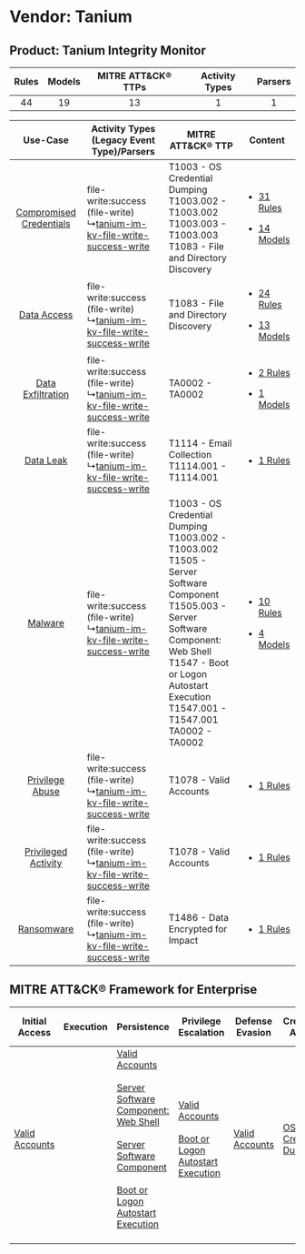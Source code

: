 Vendor: Tanium
==============
Product: Tanium Integrity Monitor
---------------------------------
| Rules | Models | MITRE ATT&CK® TTPs | Activity Types | Parsers |
|:-----:|:------:|:------------------:|:--------------:|:-------:|
|  44   |   19   |         13         |       1        |    1    |

|    Use-Case    | Activity Types (Legacy Event Type)/Parsers    | MITRE ATT&CK® TTP    | Content    |
|:----:| ---- | ---- | ---- |
| [Compromised Credentials](../../../UseCases/uc_compromised_credentials.md) |  file-write:success (file-write)<br> ↳[tanium-im-kv-file-write-success-write](Ps/pC_taniumimkvfilewritesuccesswrite.md)<br> | T1003 - OS Credential Dumping<br>T1003.002 - T1003.002<br>T1003.003 - T1003.003<br>T1083 - File and Directory Discovery<br>    | [<ul><li>31 Rules</li></ul><ul><li>14 Models</li></ul>](RM/r_m_tanium_tanium_integrity_monitor_Compromised_Credentials.md) |
|    [Data Access](../../../UseCases/uc_data_access.md)    |  file-write:success (file-write)<br> ↳[tanium-im-kv-file-write-success-write](Ps/pC_taniumimkvfilewritesuccesswrite.md)<br> | T1083 - File and Directory Discovery<br>    | [<ul><li>24 Rules</li></ul><ul><li>13 Models</li></ul>](RM/r_m_tanium_tanium_integrity_monitor_Data_Access.md)    |
|       [Data Exfiltration](../../../UseCases/uc_data_exfiltration.md)       |  file-write:success (file-write)<br> ↳[tanium-im-kv-file-write-success-write](Ps/pC_taniumimkvfilewritesuccesswrite.md)<br> | TA0002 - TA0002<br>    | [<ul><li>2 Rules</li></ul><ul><li>1 Models</li></ul>](RM/r_m_tanium_tanium_integrity_monitor_Data_Exfiltration.md)         |
|    [Data Leak](../../../UseCases/uc_data_leak.md)    |  file-write:success (file-write)<br> ↳[tanium-im-kv-file-write-success-write](Ps/pC_taniumimkvfilewritesuccesswrite.md)<br> | T1114 - Email Collection<br>T1114.001 - T1114.001<br>    | [<ul><li>1 Rules</li></ul>](RM/r_m_tanium_tanium_integrity_monitor_Data_Leak.md)    |
|    [Malware](../../../UseCases/uc_malware.md)    |  file-write:success (file-write)<br> ↳[tanium-im-kv-file-write-success-write](Ps/pC_taniumimkvfilewritesuccesswrite.md)<br> | T1003 - OS Credential Dumping<br>T1003.002 - T1003.002<br>T1505 - Server Software Component<br>T1505.003 - Server Software Component: Web Shell<br>T1547 - Boot or Logon Autostart Execution<br>T1547.001 - T1547.001<br>TA0002 - TA0002<br> | [<ul><li>10 Rules</li></ul><ul><li>4 Models</li></ul>](RM/r_m_tanium_tanium_integrity_monitor_Malware.md)    |
|         [Privilege Abuse](../../../UseCases/uc_privilege_abuse.md)         |  file-write:success (file-write)<br> ↳[tanium-im-kv-file-write-success-write](Ps/pC_taniumimkvfilewritesuccesswrite.md)<br> | T1078 - Valid Accounts<br>    | [<ul><li>1 Rules</li></ul>](RM/r_m_tanium_tanium_integrity_monitor_Privilege_Abuse.md)    |
|     [Privileged Activity](../../../UseCases/uc_privileged_activity.md)     |  file-write:success (file-write)<br> ↳[tanium-im-kv-file-write-success-write](Ps/pC_taniumimkvfilewritesuccesswrite.md)<br> | T1078 - Valid Accounts<br>    | [<ul><li>1 Rules</li></ul>](RM/r_m_tanium_tanium_integrity_monitor_Privileged_Activity.md)    |
|    [Ransomware](../../../UseCases/uc_ransomware.md)    |  file-write:success (file-write)<br> ↳[tanium-im-kv-file-write-success-write](Ps/pC_taniumimkvfilewritesuccesswrite.md)<br> | T1486 - Data Encrypted for Impact<br>    | [<ul><li>1 Rules</li></ul>](RM/r_m_tanium_tanium_integrity_monitor_Ransomware.md)    |

MITRE ATT&CK® Framework for Enterprise
--------------------------------------
| Initial Access                                                      | Execution | Persistence                                                                                                                                                                                                                                                                                                                          | Privilege Escalation                                                                                                                                      | Defense Evasion                                                     | Credential Access                                                          | Discovery                                                                         | Lateral Movement | Collection                                                            | Command and Control | Exfiltration | Impact                                                                         |
| ------------------------------------------------------------------- | --------- | ------------------------------------------------------------------------------------------------------------------------------------------------------------------------------------------------------------------------------------------------------------------------------------------------------------------------------------ | --------------------------------------------------------------------------------------------------------------------------------------------------------- | ------------------------------------------------------------------- | -------------------------------------------------------------------------- | --------------------------------------------------------------------------------- | ---------------- | --------------------------------------------------------------------- | ------------------- | ------------ | ------------------------------------------------------------------------------ |
| [Valid Accounts](https://attack.mitre.org/techniques/T1078)<br><br> |           | [Valid Accounts](https://attack.mitre.org/techniques/T1078)<br><br>[Server Software Component: Web Shell](https://attack.mitre.org/techniques/T1505/003)<br><br>[Server Software Component](https://attack.mitre.org/techniques/T1505)<br><br>[Boot or Logon Autostart Execution](https://attack.mitre.org/techniques/T1547)<br><br> | [Valid Accounts](https://attack.mitre.org/techniques/T1078)<br><br>[Boot or Logon Autostart Execution](https://attack.mitre.org/techniques/T1547)<br><br> | [Valid Accounts](https://attack.mitre.org/techniques/T1078)<br><br> | [OS Credential Dumping](https://attack.mitre.org/techniques/T1003)<br><br> | [File and Directory Discovery](https://attack.mitre.org/techniques/T1083)<br><br> |                  | [Email Collection](https://attack.mitre.org/techniques/T1114)<br><br> |                     |              | [Data Encrypted for Impact](https://attack.mitre.org/techniques/T1486)<br><br> |